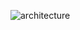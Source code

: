 ![architecture](https://github.com/plasticHong/service-architecture/assets/101045399/2eece22d-e97c-4dc6-b1fa-ffedd603de86)

